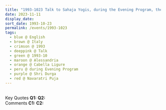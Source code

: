 ```yaml
---
title: "1993-1023 Talk to Sahaja Yogis, during the Evening Program, the day before Navarātri Pūjā (9th Day), Tent, Cabella Ligure, Alessandria, Italy"
date: 2023-11-11
display_date: 
sort_date: 1993-10-23
permalink: /events/1993-1023
tags:
  - blue @ English
  - brown @ Italy
  - crimson @ 1993
  - deeppink @ Talk
  - green @ 1993-10
  - maroon @ Alessandria
  - orange @ Cabella Ligure
  - peru @ during Evening Program
  - purple @ Shri Durga
  - red @ Navaratri Puja 
---
```


<br>

<wave-list>
  <list-title color="DarkSeaGreen" width="55">Key Quotes</list-title>
  <list-item color="BlanchedAlmond" width="280"><b>Q1:</b> <i></i></list-item>
  <list-item color="Lavender" width="280"><b>Q2:</b> <i></i></list-item>
</wave-list>

<br>

<wave-list>
  <list-title color="DarkSeaGreen" width="55">Comments</list-title>
  <list-item color="BlanchedAlmond" width="280"><b>C1:</b> <i></i></list-item>
  <list-item color="Lavender" width="280"><b>C2:</b> <i></i></list-item>
</wave-list>